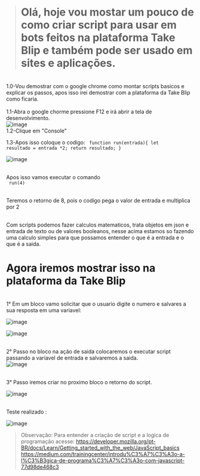 > # Olá, hoje vou mostar um pouco de como criar script para usar em bots feitos na plataforma Take Blip e também pode ser usado em sites e aplicações.

<br>1.0-Vou demostrar com o google chrome como montar scripts basicos e explicar os passos, apos isso irei demostrar com a plataforma da Take Blip como ficaria.</br>
<br>1.1-Abra o google chorme pressione F12 e irá abrir a tela de desenvolvimento.</br>
![image](https://user-images.githubusercontent.com/18338341/152656012-a2ba15d3-8d91-449a-9f92-2a75bb2beca3.png)
<br>1.2-Clique em "Console"</br>

1.3-Apos isso coloque o codigo:
<code> function run(entrada){
    let resultado = entrada *2;                                                 return resultado;
} </code>

![image](https://user-images.githubusercontent.com/18338341/152656116-dfe3b5fb-fede-4362-85dd-18feb0ed9ea8.png)
    
<br>Apos isso vamos executar o comando</br>
<code> run(4) </code>

<br>Teremos o retorno de 8, pois o codigo pega o valor de entrada e multiplica por 2

<br>Com scripts podemos fazer calculos matematicos, trata objetos em json e entrada de texto ou de valores booleanos, nesse acima estamos so fazendo uma calculo simples para que possamos entender o que é a entrada e o que é a saida.</br>
     
# Agora iremos mostrar isso na plataforma da Take Blip 

<br>1° Em um bloco vamo solicitar que o usuario digite o numero e salvares a sua resposta em uma variavel:</br>
     
![image](https://user-images.githubusercontent.com/18338341/152661362-6cc0e9b8-8d5a-4c3f-91bb-d901f4babe59.png)

![image](https://user-images.githubusercontent.com/18338341/152661368-b4cbd678-5402-4ce0-91a0-68ba6e55007f.png)

<br>2° Passo no bloco na ação de saida colocaremos o executar script passando a variavel de entrada e salvaremos a saida.</br>
![image](https://user-images.githubusercontent.com/18338341/152661388-6f91a776-b37c-42b5-91cd-b282e7bd0dbe.png)

<br>3° Passo iremos criar no proximo bloco o retorno do script.</br>
    
![image](https://user-images.githubusercontent.com/18338341/152661410-88f6b8a1-d794-48ad-a5e6-b887f2e97ef0.png)

<br>Teste realizado : </br>
 
![image](https://user-images.githubusercontent.com/18338341/152661431-ddf78b06-aa9b-4e16-9aab-705aaf756b64.png)

>Observação: Para entender a criação de script e a logica de programação acesse: https://developer.mozilla.org/pt-BR/docs/Learn/Getting_started_with_the_web/JavaScript_basics
https://medium.com/trainingcenter/introdu%C3%A7%C3%A3o-a-l%C3%B3gica-de-programa%C3%A7%C3%A3o-com-javascript-77d98de468c3
